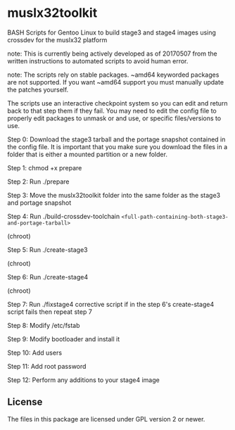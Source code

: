 # muslx32toolkit
BASH Scripts for Gentoo Linux to build stage3 and stage4 images using crossdev for the muslx32 platform

note: This is currently being actively developed as of 20170507 from the written instructions to automated scripts to avoid human error.

note: The scripts rely on stable packages.  ~amd64 keyworded packages are not supported.  If you want ~amd64 support you must manually update the patches yourself.

The scripts use an interactive checkpoint system so you can edit and return back to that step them if they fail.  You may need to edit the config file to properly edit packages to unmask or and use, or specific files/versions to use.

Step 0: Download the stage3 tarball and the portage snapshot contained in the config file.  It is important that you make sure you download the files in a folder that is either a mounted partition or a new folder.

Step 1: chmod +x prepare

Step 2: Run ./prepare

Step 3: Move the muslx32toolkit folder into the same folder as the stage3 and portage snapshot

Step 4: Run ./build-crossdev-toolchain `<full-path-containing-both-stage3-and-portage-tarball>`

(chroot)

Step 5: Run ./create-stage3

(chroot)

Step 6: Run ./create-stage4

(chroot)

Step 7: Run ./fixstage4 corrective script if in the step 6's create-stage4 script fails then repeat step 7

Step 8: Modify /etc/fstab

Step 9: Modify bootloader and install it

Step 10: Add users

Step 11: Add root password

Step 12: Perform any additions to your stage4 image

## License

The files in this package are licensed under GPL version 2 or newer.
